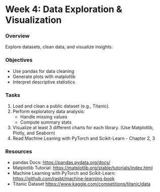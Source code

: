 # Week 4: Data Exploration & Visualization

### Overview
Explore datasets, clean data, and visualize insights.

### Objectives
- Use pandas for data cleaning
- Generate plots with matplotlib
- Interpret descriptive statistics

### Tasks
1. Load and clean a public dataset (e.g., Titanic). 
2. Perform exploratory data analysis:
   - Handle missing values
   - Compute summary stats
3. Visualize at least 3 different charts for each library. (Use Matplotlib, Plotly, and Seaborn)
4. Read Machine Leaning with PyTorch and Scikit-Learn - Chapter 2, 3

### Resources
- pandas Docs: https://pandas.pydata.org/docs/
- Matplotlib Tutorial: https://matplotlib.org/stable/tutorials/index.html
- Machine Learning with PyTorch and Scikit-Learn: https://github.com/rasbt/machine-learning-book 
- Titanic Dataset https://www.kaggle.com/competitions/titanic/data 
